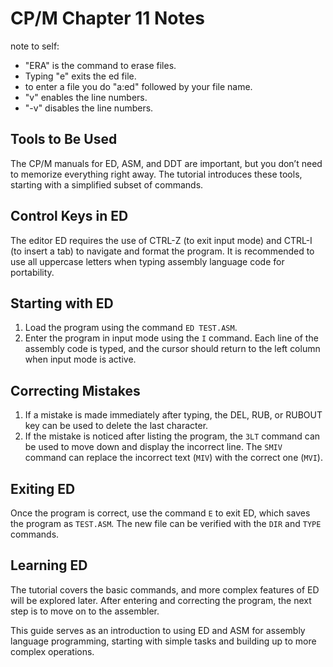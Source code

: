 # CP/M Chapter 11 Notes
note to self: 
- "ERA" is the command to erase files.
- Typing "e" exits the ed file.
- to enter a file you do "a:ed" followed by your file name.
- "v" enables the line numbers.
- "-v" disables the line numbers.

## Tools to Be Used
The CP/M manuals for ED, ASM, and DDT are important, but you don’t need to memorize everything right away. The tutorial introduces these tools, starting with a simplified subset of commands.

## Control Keys in ED
The editor ED requires the use of CTRL-Z (to exit input mode) and CTRL-I (to insert a tab) to navigate and format the program. It is recommended to use all uppercase letters when typing assembly language code for portability.

## Starting with ED
1. Load the program using the command `ED TEST.ASM`.
2. Enter the program in input mode using the `I` command. Each line of the assembly code is typed, and the cursor should return to the left column when input mode is active.

## Correcting Mistakes
1. If a mistake is made immediately after typing, the DEL, RUB, or RUBOUT key can be used to delete the last character.
2. If the mistake is noticed after listing the program, the `3LT` command can be used to move down and display the incorrect line. The `SMIV` command can replace the incorrect text (`MIV`) with the correct one (`MVI`).

## Exiting ED
Once the program is correct, use the command `E` to exit ED, which saves the program as `TEST.ASM`. The new file can be verified with the `DIR` and `TYPE` commands.

## Learning ED
The tutorial covers the basic commands, and more complex features of ED will be explored later. After entering and correcting the program, the next step is to move on to the assembler.

This guide serves as an introduction to using ED and ASM for assembly language programming, starting with simple tasks and building up to more complex operations.